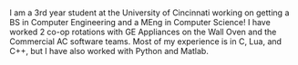 ### 
I am a 3rd year student at the University of Cincinnati working on getting a BS in Computer Engineering and a MEng in Computer Science! I have worked 2 co-op rotations with GE Appliances on the Wall Oven and the Commercial AC software teams. Most of my experience is in C, Lua, and C++, but I have also worked with Python and Matlab.
<!--
**azylko/azylko** is a ✨ _special_ ✨ repository because its `README.md` (this file) appears on your GitHub profile.

Here are some ideas to get you started:

- 🔭 I’m currently working on ...
- 🌱 I’m currently learning ...
- 👯 I’m looking to collaborate on ...
- 🤔 I’m looking for help with ...
- 💬 Ask me about ...
- 📫 How to reach me: ...
- 😄 Pronouns: ...
- ⚡ Fun fact: ...
-->
